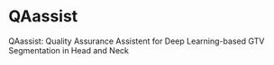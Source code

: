 # QAassist
QAassist: Quality Assurance Assistent for Deep Learning-based GTV Segmentation in Head and Neck 

